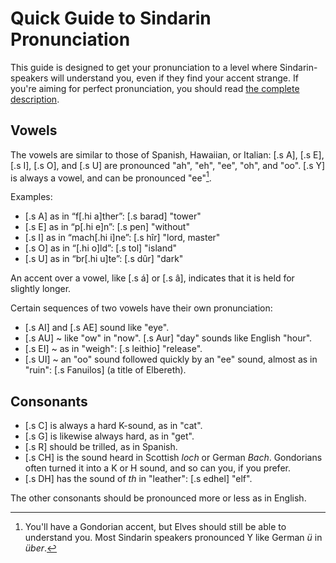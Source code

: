 # Quick Guide to Sindarin Pronunciation

This guide is designed to get your pronunciation to a level where Sindarin-speakers will understand you, even if they find your accent strange. If you're aiming for perfect pronunciation, you should read [the complete description](./pronunciation-complete.html).

## Vowels

The vowels are similar to those of Spanish, Hawaiian, or Italian: [.s A], [.s E], [.s I], [.s O], and [.s U] are pronounced "ah", "eh", "ee", "oh", and "oo". [.s Y] is always a vowel, and can be pronounced "ee"[^gondorian-y].

Examples:

- [.s A] as in &ldquo;f[.hi a]ther&rdquo;: [.s barad] "tower"
- [.s E] as in &ldquo;p[.hi e]n&rdquo;: [.s pen] "without"
- [.s I] as in &ldquo;mach[.hi i]ne&rdquo;: [.s hîr] "lord, master"
- [.s O] as in &ldquo;[.hi o]ld&rdquo;: [.s tol] "island"
- [.s U] as in &ldquo;br[.hi u]te&rdquo;: [.s dûr] "dark"

An accent over a vowel, like [.s á] or [.s â], indicates that it is held for slightly longer.

Certain sequences of two vowels have their own pronunciation:

- [.s AI] and [.s AE] sound like "eye".
- [.s AU] ~ like "ow" in "now". [.s Aur] "day" sounds like English "hour".
- [.s EI] ~ as in "weigh": [.s leithio] "release".
- [.s UI] ~ an "oo" sound followed quickly by an "ee" sound, almost as in "ruin": [.s Fanuilos] (a title of Elbereth).

## Consonants

- [.s C] is always a hard K-sound, as in "cat".
- [.s G] is likewise always hard, as in "get".
- [.s R] should be trilled, as in Spanish.
- [.s CH] is the sound heard in Scottish _loch_ or German _Bach_. Gondorians often turned it into a K or H sound, and so can you, if you prefer.
- [.s DH] has the sound of _th_ in "leather": [.s edhel] "elf".

The other consonants should be pronounced more or less as in English.

[^gondorian-y]: You'll have a Gondorian accent, but Elves should still be able to understand you. Most Sindarin speakers pronounced Y like German _ü_ in _über_.
